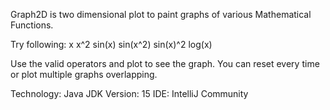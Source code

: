 Graph2D is two dimensional plot to paint graphs of various Mathematical Functions.

Try following:
x
x^2
sin(x)
sin(x^2)
sin(x)^2
log(x)

Use the valid operators and plot to see the graph. You can reset every time or plot multiple graphs overlapping.

Technology: Java
JDK Version: 15
IDE: IntelliJ Community